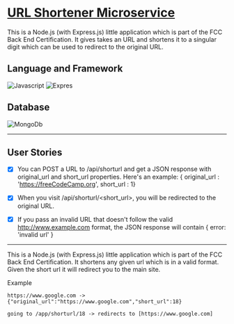# [URL Shortener Microservice](https://www.freecodecamp.org/learn/back-end-development-and-apis/back-end-development-and-apis-projects/url-shortener-microservice)
This is a Node.js (with Express.js) little application which is part of the FCC Back End Certification. It gives takes an URL and shortens it to a singular digit which can be used to redirect to the original URL.

## Language and Framework
![Javascript](https://img.shields.io/badge/Language-Javascript-brightgreen) ![Expres](https://img.shields.io/badge/Framework-Express-brightgreen)

## Database
![MongoDb](https://img.shields.io/badge/MongoDB-4EA94B?style=for-the-badge&logo=mongodb&logoColor=white)

___
## User Stories
- [x] You can POST a URL to /api/shorturl and get a JSON response with original_url and short_url properties. Here's an example: { original_url : 'https://freeCodeCamp.org', short_url : 1}

- [x] When you visit /api/shorturl/<short_url>, you will be redirected to the original URL.

- [x] If you pass an invalid URL that doesn't follow the valid http://www.example.com format, the JSON response will contain { error: 'invalid url' }

___

This is a Node.js (with Express.js) little application which is part of the FCC Back End Certification. It shortens any given url which is in a valid format. Given the short url it will redirect you to the main site.

Example 
```
https://www.google.com -> {"original_url":"https://www.google.com","short_url":18}

going to /app/shorturl/18 -> redirects to [https://www.google.com]
```
